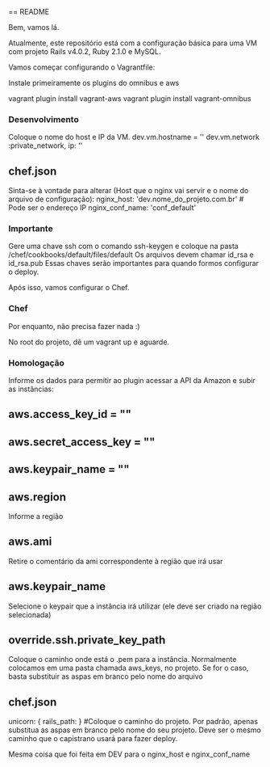 == README

Bem, vamos lá.

Atualmente, este repositório está com a configuração básica para uma VM com projeto Rails v4.0.2, Ruby 2.1.0 e MySQL.

Vamos começar configurando o Vagrantfile:

Instale primeiramente os plugins do omnibus e aws

vagrant plugin install vagrant-aws
vagrant plugin install vagrant-omnibus

### Desenvolvimento

Coloque o nome do host e IP da VM.
  dev.vm.hostname = ''
  dev.vm.network :private_network, ip: ''

## chef.json
Sinta-se à vontade para alterar (Host que o nginx vai servir e o nome do arquivo de configuração):
  nginx_host: 'dev.nome_do_projeto.com.br' # Pode ser o endereço IP
  nginx_conf_name: 'conf_default'

### Importante
Gere uma chave ssh com o comando ssh-keygen e coloque na pasta /chef/cookbooks/default/files/default 
Os arquivos devem chamar id_rsa e id_rsa.pub
Essas chaves serão importantes para quando formos configurar o deploy.

Após isso, vamos configurar o Chef.

### Chef
Por enquanto, não precisa fazer nada :)

No root do projeto, dê um vagrant up e aguarde.

### Homologação
Informe os dados para permitir ao plugin acessar a API da Amazon e subir as instâncias:

## aws.access_key_id = ""
## aws.secret_access_key = ""
## aws.keypair_name = ""

## aws.region
Informe a região

## aws.ami
Retire o comentário da ami correspondente à região que irá usar 

## aws.keypair_name
Selecione o keypair que a instância irá utilizar (ele deve ser criado na região selecionada)

## override.ssh.private_key_path
Coloque o caminho onde está o .pem para a instância. Normalmente colocamos em uma pasta chamada aws_keys, no projeto. Se for o caso, basta substituir as aspas em branco pelo nome do arquivo

## chef.json
unicorn: { rails_path: } #Coloque o caminho do projeto. Por padrão, apenas substitua as aspas em branco pelo nome do seu projeto. Deve ser o mesmo caminho que o capistrano usará para fazer deploy.

Mesma coisa que foi feita em DEV para o nginx_host e nginx_conf_name